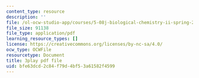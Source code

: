 ```yaml
---
content_type: resource
description: ''
file: /ol-ocw-studio-app/courses/5-08j-biological-chemistry-ii-spring-2016/bfe63dcd2c84f79d4bf53a61582f4599_5BVGTxRKwOw.pdf
file_size: 91138
file_type: application/pdf
learning_resource_types: []
license: https://creativecommons.org/licenses/by-nc-sa/4.0/
ocw_type: OCWFile
resourcetype: Document
title: 3play pdf file
uid: bfe63dcd-2c84-f79d-4bf5-3a61582f4599
---
```

